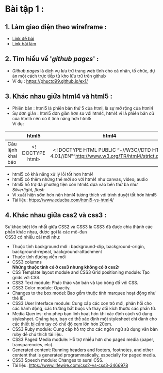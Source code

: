# Bài tập 1 :
## 1. Làm giao diện theo wireframe :
 * [Link đề bài](https://www.lucidchart.com/pages/templates/wireframe/ecommerce-wireframe-template)
 * [Link bài làm](https://phuctd99.github.io/ex1/)
## 2. Tìm hiểu về '*github pages*' :
* *Github pages* là dịch vụ lưu trữ trang web tĩnh cho cá nhân, tổ chức, dự án một cách trực tiếp từ kho lữu trữ trên github
* Ví dụ : https://phuctd99.github.io/ex1/
## 3. Khác nhau giữa html4 và html5 :
* Phiên bản : html5 là phiên bản thứ 5 của html, là sự mở rộng của html4
* Sự đơn giản : html5 đơn giản hơn so với html4, html4 vì là phiên bản cũ của html5 nên có ít tính năng hơn html5<br/>Ví dụ:

|                      | html5           | html4                                           |
| -------------        |:-------------:  | :-----:                                         |
| Câu lệnh khai báo    |<! DOCTYPE html> |<  !DOCTYPE HTML PUBLIC “-//W3C//DTD HTML 4.01//EN”“http://www.w3.org/TR/html4/strict.dtd”>|
* html5 có khả năng xử lý lỗi tốt hơn html4 
* html5 có thêm những thẻ mới so với html4 như canvas, video, audio
* html5 hỗ trợ đa phương tiện còn html4 dựa vào bên thứ ba như *Silverlight*, *flash*
* Vì xuất hiện sớm hơn nên html4 tương thích với trình duyệt tốt hơn html5
* Tài liệu: https://www.educba.com/html5-vs-html4/
## 4. Khác nhau giữa css2 và css3 :
Sự khác biệt lớn nhất giữa CSS2 và CSS3 là CSS3 đã được chia thành các phần khác nhau, được gọi là các mô-đun<br/>
CSS3 có nhiều cái mới như:
* Thuộc tính background mới : background-clip, background-origin, background-repeat, background-attachment
* Thuộc tính đường viền mới 
* CSS3 columns<br/>
**Những thuộc tính có ở css3 nhưng không có ở css2:**
* CSS Template layout module and CSS3 Grid positioning module: Tạo grids với CSS.
* CSS3 Text module: Phác thảo văn bản và tạo bóng đổ với CSS.
* CSS3 Color module:  Opacity.
* Changes to the box model: Bao gồm thuộc tính  marquee  hoạt động như thẻ IE.
* CSS3 User Interface module: Cung cấp các con trỏ mới, phản hồi cho các hành động, các trường bắt buộc và  thay đổi kích thước các phần tử.
* Media Queries: cho phép bạn linh hoạt hơn khi xác định cách sử dụng stylesheet. Chẳng hạn, bạn có thể xác định một stylesheet chỉ dành cho các thiết bị cầm tay có chế độ xem lớn hơn 20em.
* CSS3 Ruby module: Cung cấp hỗ trợ cho các ngôn ngữ sử dụng văn bản ruby để chú thích tài liệu.
* CSS3 Paged Media module: Hỗ trợ nhiều hơn cho paged media (paper, transparencies, etc).
* Generated content: Running headers and footers, footnotes, and other content that is generated programmatically, especially for paged media.
* CSS3 Speech module: Changes to aural CSS.
* Tài liệu: https://www.lifewire.com/css2-vs-css3-3466978

